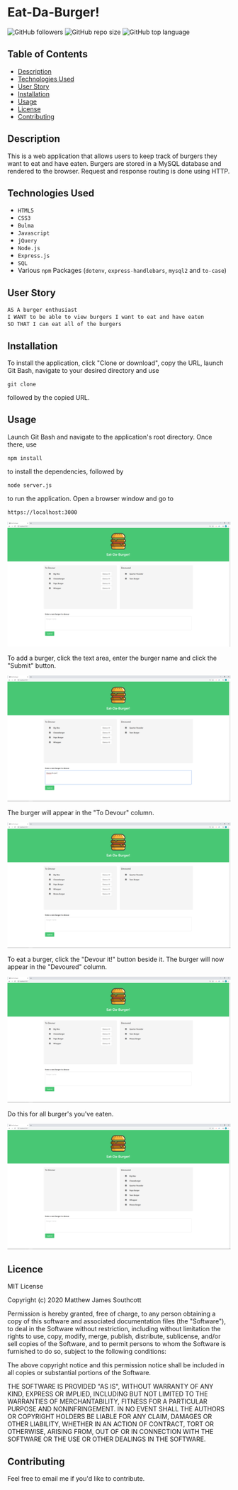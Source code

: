 # Eat-Da-Burger!

![GitHub followers](https://img.shields.io/github/followers/mjsouthcott?label=Follow&style=social)
![GitHub repo size](https://img.shields.io/github/repo-size/mjsouthcott/12-employee-tracker)
![GitHub top language](https://img.shields.io/github/languages/top/mjsouthcott/13-node-express-handlebars)

## Table of Contents

* [Description](#description)
* [Technologies Used](https://github.com/mjsouthcott/13-node-express-handlebars#Technologies)
* [User Story](https://github.com/mjsouthcott/13-node-express-handlebars#User)
* [Installation](https://github.com/mjsouthcott/13-node-express-handlebars#Installation)
* [Usage](https://github.com/mjsouthcott/13-node-express-handlebars#Usage)
* [License](https://github.com/mjsouthcott/13-node-express-handlebars#Licence)
* [Contributing](https://github.com/mjsouthcott/13-node-express-handlebars#Contributing)

## Description

This is a web application that allows users to keep track of burgers they want to eat and have eaten. Burgers are stored in a MySQL database and rendered to the browser. Request and response routing is done using HTTP.

## Technologies Used

* `HTML5`
* `CSS3`
* `Bulma`
* `Javascript`
* `jQuery`
* `Node.js`
* `Express.js`
* `SQL`
* Various `npm` Packages (`dotenv`, `express-handlebars`, `mysql2` and `to-case`)

## User Story

```
AS A burger enthusiast
I WANT to be able to view burgers I want to eat and have eaten
SO THAT I can eat all of the burgers
```



## Installation

To install the application, click "Clone or download", copy the URL, launch Git Bash, navigate to your desired directory and use
```
git clone
```
followed by the copied URL.

## Usage

Launch Git Bash and navigate to the application's root directory. Once there, use
```
npm install
```
to install the dependencies, followed by
```
node server.js
```
to run the application. Open a browser window and go to
```
https://localhost:3000
```

![Step 1](https://github.com/mjsouthcott/13-node-express-handlebars/blob/master/public/assets/images/image1.PNG)

To add a burger, click the text area, enter the burger name and click the "Submit" button.

![Step 2](https://github.com/mjsouthcott/13-node-express-handlebars/blob/master/public/assets/images/image2.PNG)

The burger will appear in the "To Devour" column.

![Step 3](https://github.com/mjsouthcott/13-node-express-handlebars/blob/master/public/assets/images/image3.PNG)

To eat a burger, click the "Devour it!" button beside it. The burger will now appear in the "Devoured" column.

![Step 4](https://github.com/mjsouthcott/13-node-express-handlebars/blob/master/public/assets/images/image4.PNG)

Do this for all burger's you've eaten.

![Step 5](https://github.com/mjsouthcott/13-node-express-handlebars/blob/master/public/assets/images/image5.PNG)

## Licence

MIT License

Copyright (c) 2020 Matthew James Southcott

Permission is hereby granted, free of charge, to any person obtaining a copy of this software and associated documentation files (the "Software"), to deal in the Software without restriction, including without limitation the rights to use, copy, modify, merge, publish, distribute, sublicense, and/or sell copies of the Software, and to permit persons to whom the Software is furnished to do so, subject to the following conditions:

The above copyright notice and this permission notice shall be included in all copies or substantial portions of the Software.

THE SOFTWARE IS PROVIDED "AS IS", WITHOUT WARRANTY OF ANY KIND, EXPRESS OR IMPLIED, INCLUDING BUT NOT LIMITED TO THE WARRANTIES OF MERCHANTABILITY, FITNESS FOR A PARTICULAR PURPOSE AND NONINFRINGEMENT. IN NO EVENT SHALL THE AUTHORS OR COPYRIGHT HOLDERS BE LIABLE FOR ANY CLAIM, DAMAGES OR OTHER LIABILITY, WHETHER IN AN ACTION OF CONTRACT, TORT OR OTHERWISE, ARISING FROM, OUT OF OR IN CONNECTION WITH THE SOFTWARE OR THE USE OR OTHER DEALINGS IN THE SOFTWARE.

## Contributing

Feel free to email me if you'd like to contribute.
